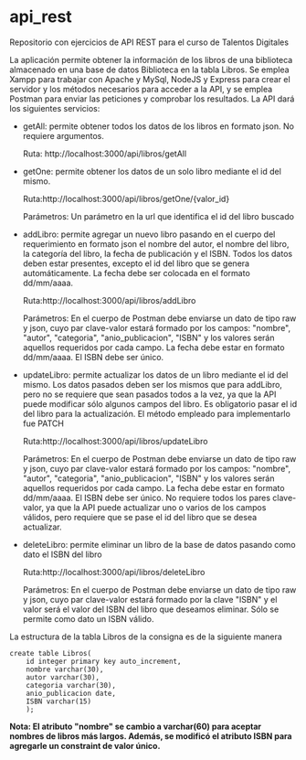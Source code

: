 # api_rest
<p>
  Repositorio con ejercicios de API REST para el curso de Talentos Digitales
</p>
<p>
  La aplicación permite obtener la información de los libros de una biblioteca almacenado en una base de datos Biblioteca en la tabla Libros. Se emplea Xampp para trabajar con Apache y MySql, NodeJS y Express para crear el servidor y los métodos necesarios para acceder a la API, y se emplea Postman para enviar las peticiones y comprobar los resultados. La API dará los siguientes servicios: 
</p>
<ul>
  <li>
    <p>
      getAll: permite obtener todos los datos de los libros en formato json. No requiere argumentos.
    </p>
    <p>
      Ruta: http://localhost:3000/api/libros/getAll
    </p>
  </li>
   <li>
    <p>
      getOne: permite obtener los datos de un solo libro mediante el id del mismo.
    </p>
    <p>
      Ruta:http://localhost:3000/api/libros/getOne/{valor_id}
    </p>
    <p>
      Parámetros: Un parámetro en la url que identifica el id del libro buscado
    </p>
  </li>
<li>
    <p>
      addLibro: permite agregar un nuevo libro pasando en el cuerpo del requerimiento en formato json el nombre del autor, el nombre del libro, la categoría del libro, la fecha de publicación y el ISBN. Todos los datos deben estar presentes, excepto el id del libro que se genera automáticamente. La fecha debe ser colocada en el formato dd/mm/aaaa.
    </p>
    <p>
      Ruta:http://localhost:3000/api/libros/addLibro
    </p>
    <p>
      Parámetros: En el cuerpo de Postman debe enviarse un dato de tipo raw y json, cuyo par clave-valor estará formado por los campos: "nombre", "autor", "categoria", "anio_publicacion", "ISBN" y los valores serán aquellos requeridos por cada campo. La fecha debe estar en formato dd/mm/aaaa. El ISBN debe ser único.
    </p>
  </li>
<li>
    <p>
      updateLibro: permite actualizar los datos de un libro mediante el id del mismo. Los datos pasados deben ser los mismos que para addLibro, pero no se requiere que sean pasados todos a la vez, ya que la API puede modificar sólo algunos campos del libro. Es obligatorio pasar el id del libro para la actualización.
      El método empleado para implementarlo fue PATCH
    </p>
    <p>
      Ruta:http://localhost:3000/api/libros/updateLibro
    </p>
    <p>
     Parámetros: En el cuerpo de Postman debe enviarse un dato de tipo raw y json, cuyo par clave-valor estará formado por los campos: "nombre", "autor", "categoria", "anio_publicacion", "ISBN" y los valores serán aquellos requeridos por cada campo. La fecha debe estar en formato dd/mm/aaaa. El ISBN debe ser único.
	    No requiere todos los pares clave-valor, ya que la API puede actualizar uno o varios de los campos válidos, pero requiere que se pase el id del libro que se desea actualizar.
    </p>
  </li>
<li>
    <p>
      deleteLibro: permite eliminar un libro de la base de datos pasando como dato el ISBN del libro
    </p>
    <p>
      Ruta:http://localhost:3000/api/libros/deleteLibro
    </p>
    <p>
     Parámetros: En el cuerpo de Postman debe enviarse un dato de tipo raw y json, cuyo par clave-valor estará formado por la clave "ISBN" y el valor será el valor del ISBN del libro que deseamos eliminar. Sólo se permite como dato un ISBN válido.
    </p>
  </li>
</ul>


<p>
  La estructura de la tabla Libros de la consigna es de la siguiente manera
  
</p>
<code>create table Libros(
  	id integer primary key auto_increment,
  	nombre varchar(30),
  	autor varchar(30),
  	categoria varchar(30),
  	anio_publicacion date,
  	ISBN varchar(15)
	);</code><br>

<p>
 <strong> Nota: El atributo "nombre" se cambio a varchar(60) para aceptar nombres de libros más largos. Además, se modificó el atributo ISBN para agregarle un constraint de valor único.
 </strong>
</p>
